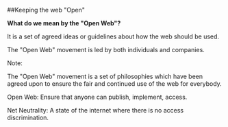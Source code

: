 ##Keeping the web "Open"

**What do we mean by the "Open Web"?**

It is a set of agreed ideas or guidelines about how the web should be used.

The "Open Web" movement is led by both individuals and companies.

Note:

The "Open Web" movement is a set of philosophies which have been agreed upon to ensure the fair and continued use of the web for everybody.

Open Web: Ensure that anyone can publish, implement, access.

Net Neutrality: A state of the internet where there is no access discrimination.